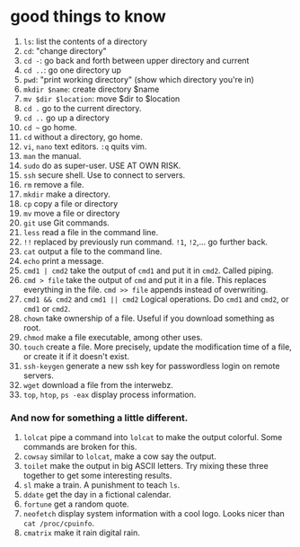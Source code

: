 # good things to know
1. `ls`: list the contents of a directory
2. `cd`: "change directory"
1. `cd -`: go back and forth between upper directory and current
1. `cd ..`: go one directory up
3. `pwd`: "print working directory" (show which directory you're in)
1. `mkdir $name`: create directory $name
1. `mv $dir $location`: move $dir to $location 
1. `cd .` go to the current directory.
1. `cd ..` go up a directory
1. `cd ~` go home.
1. `cd` without a directory, go home.
3. `vi`, `nano` text editors. `:q` quits vim.
4. `man` the manual.
5. `sudo` do as super-user. USE AT OWN RISK.
6. `ssh` secure shell. Use to connect to servers.
7. `rm` remove a file.
8. `mkdir` make a directory.
9. `cp` copy a file or directory
10. `mv` move a file or directory
11. `git` use Git commands.
12. `less` read a file in the command line.
13. `!!` replaced by previously run command. `!1`, `!2`,... go further back.
14. `cat` output a file to the command line.
15. `echo` print a message.
16. `cmd1 | cmd2` take the output of `cmd1` and put it in `cmd2`. Called piping.
17. `cmd > file` take the output of `cmd` and put it in a file. This replaces everything in the file. `cmd >> file` appends instead of overwriting. 
18. `cmd1 && cmd2` and `cmd1 || cmd2` Logical operations. Do `cmd1` and `cmd2`, or `cmd1` or `cmd2`.
19. `chown` take ownership of a file. Useful if you download something as root.
20. `chmod` make a file executable, among other uses.
21. `touch` create a file. More precisely, update the modification time of a file, or create it if it doesn't exist.
22. `ssh-keygen` generate a new ssh key for passwordless login on remote servers.
23. `wget` download a file from the interwebz.
24. `top`, `htop`, `ps -eax` display process information.

### And now for something a little different.
1. `lolcat` pipe a command into `lolcat` to make the output colorful. Some commands are broken for this.
2. `cowsay` similar to `lolcat`, make a cow say the output.
3. `toilet` make the output in big ASCII letters. Try mixing these three together to get some interesting results.
4. `sl` make a train. A punishment to teach `ls`.
5. `ddate` get the day in a fictional calendar. 
6. `fortune` get a random quote.
7. `neofetch` display system information with a cool logo. Looks nicer than `cat /proc/cpuinfo`.
8. `cmatrix` make it rain digital rain.
